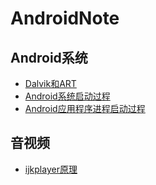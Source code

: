 # AndroidNote

## Android系统

- [Dalvik和ART](Dalvik和ART.md)
- [Android系统启动过程](Android系统启动过程.md)
- [Android应用程序进程启动过程](Android应用程序进程启动过程.md)

## 音视频
- [ijkplayer原理](ijkplayer原理.md)